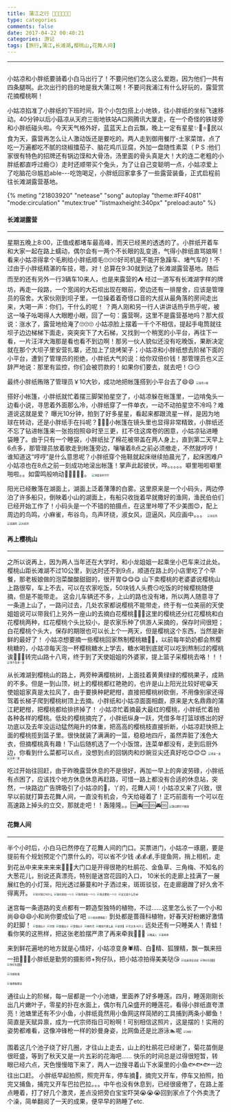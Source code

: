```yaml
---
title: 蒲江之行 🚶🚶🚶🏃🏃🏃
type: categories
comments: false
date: 2017-04-22 00:40:21
categories: 游记
tags: [旅行,蒲江,长滩湖,樱桃山,花舞人间]
---
```


---
<span class="noselect"><img src="https://i.postimg.cc/Cx39480T/pj-changtan-guide.jpg" alt="" style="zoom:40%" /></span>

小姑凉和小胖纸要骑着小白马出行了！不要问他们怎么这么爱跑，因为他们一共有四条腿啊。此次出行的目的地是我大蒲江啊！不要问我浦江有什么好玩的，露营赏花摘樱桃啊！

小姑凉掐准了小胖纸的下班时间，背个小包包搭上小地铁，往小胖纸的坐标飞速移动。40分钟以后小菇凉从天府三街地铁站A口网腾讯大厦走，在一个奇怪的铁球旁和小胖纸碰头啦。今天天气格外好，蓝蓝天上白云飘，晚上一定有星星✨🌟⭐️🦍民以食为天，露营再怎么让人激动饭还是要吃的。两人走到御用餐厅-土家菜馆，点了吃一万遍都吃不腻的烧椒擂茄子、脑花鸡爪豆腐，外加一盘随性素菜（ P S :他们家很有特色的招牌还有锅边馍和大骨汤，汤里面的骨头真是大！大的连二老粗的小胖纸都直呼过瘾😏）走时还顺带买个兔头，为了让自己变聪明一点，小姑凉爱上了吃脑花😢尴尬able---吃饱喝足，小胖纸回家拿多了一些露营装备，正式启程前往长滩湖露营基地。

<!--more-->

{% meting "21803920" "netease" "song" autoplay "theme:#FF4081" "mode:circulation" "mutex:true" "listmaxheight:340px" "preload:auto" %}

####  长滩湖露营
---

星期五晚上8:00，正值成都堵车最高峰，而天已经黑的透透的了。小胖纸开着车和大家一起在路上蠕动，偶尔会有一两个不长眼的乱变道，气得小胖纸直骂娘啊！看来小姑凉得拿个毛刷给小胖纸顺毛🙄️🙄️🙄️好司机是不能开急躁车、堵气车的！不过由于小胖纸精湛的车技，嗯，对！总算在9:30就到达了长滩湖露营基地。随后而至的还有另外一行3辆车10来人，也是来露营的⛺️
经过一道写有长滩湖字样的牌坊，再走一段路，一个宽阔的大石坝出现在眼前，旁边还有一排屋舍，应该是管理员的宿舍。大家伙刚到坝子里，一位操着着奇怪口音的大叔从最角落的房间走出来，大喝一声：你们，干什么的呢！ ？两人刚和另一行人讲讲话热乎热乎呢，被这一嗓子吆喝得人大眼瞪小眼，回了一句：露营啊，这里不是露营基地吗？那大叔说：涨水了，露营地给淹了🙄️🙄️🙄️
小姑凉脸上摆着一千个不相信，提起手电筒就往坝子边边梯梯下面走，突突突下了大石梯，又找到一个稍宽的小平台，再往下一看，一片汪洋大海那是看也看不到边啊！那另一伙人貌似还没有吃晚饭，果断决定就在那个大坝子里安营扎寨，还加上了烧烤架子；小姑凉和小胖纸想去阶梯下面的小平台，遭到了管理员的拒绝，小胖纸大气的说：给你双倍价钱！那管理员也义正辞严地说：那里有监控，你们会被罚款的！如果你们要去，就去吧！😏😏

最终小胖纸贿赂了管理员￥10大钞，成功地把帐篷搭到小平台去了😄😄
<span class="noselect"><img src="https://i.postimg.cc/gcKdkgWw/pj-changtan-000.jpg" alt="夜色小帐" style="zoom:40%" /></span>

搭好小帐篷，小胖纸就忙着摆三脚架拍星空了，小姑凉躲在帐篷里，一边啃兔头一边看小说，寻思着外面那么冷，小胖纸穿了一件单衣，一动不动拍星空不冷吗？难道说这就是爱？
曝光10分钟，拍到了好多星星，看起来都跟流星一样，是因为地球在转动，还是小胖纸手在抖呢？👏👏👏小帐篷在镜头里也显得非常精致，小胖纸还不忘了钻进帐篷来一张抱抱照😄时至三更，扛不住这席卷的困意，小姑凉钻进睡袋睡了。由于只有一个睡袋，小胖纸扯了棉花被带盖在两人身上，直到第二天早上6点多，那管理员放着歌走到帐篷旁边，嚷嚷着8点之前必须撤走，不然就哼哼！谁知道这“哼哼”是什么意思呢？小胖纸穿个拖鞋就起床继续拍晨光了，起床困难户小姑凉也在8点之前一刻成功地滚出帐篷！掌声此起彼伏，哗。。。。。噼里啪啦噼里啪啦。。如雷鸣般响动👏👏👏😏😏。
<span class="noselect"><img src="https://i.postimg.cc/4xjRFMz0/pj-changtan-001.jpg" alt="清晨来杯开开" style="zoom:40%" /></span>

阳光已经散落在湖面上，湖面上泛着薄薄的白雾。这里原来是一个小码头，两边停泊了许多船只，倒映着小山的湖面上，有船只收拢着早就撒好的渔网，渔民伯伯们已经开始工作了！小码头是一个不错的拍摄点，在这里咔嚓了不少美图😊，配上周边的鸟鸣，小麻雀，布谷鸟，鸟声环绕，淑女风，逗逼风，风应画中。。。
<span class="noselect"><img src="https://i.postimg.cc/tJBLdmq2/pj-changtan-002.jpg" alt="淑女风" style="zoom:40%" /></span>
<span class="noselect"><img src="https://i.postimg.cc/RVVm3wSg/pj-changtan-003-1.jpg" alt="逗逼风" style="zoom:40%" /></span>
<span class="noselect"><img src="https://i.postimg.cc/sXrd3hH9/pj-changtan-003.jpg" alt="大叔风" style="zoom:40%" /></span>
####  再上樱桃山
---

之所以说再上，因为两人当年还在大学时，和小龙姐姐一起乘坐小巴车来过此处。樱桃山距长滩湖不过10公里，到达时还不到9点，顺道在路上的小店里吃了个早餐，那老板娘做的泡菜酸酸甜甜的，很开胃😋😋😋
山下卖樱桃的老婆婆说樱桃山上路很窄，车上不去，可以在农家吃饭，50块钱人头费😏吃饭的时候樱桃随便摘，但是不能带走。
这会儿车辆还不多，上山的路也没有堵，所以两人随意寻了一条道上山了，一路问过去，几处农家都说樱桃不能带走，终于有一位美丽的天使姐姐说可以带我们上另外一座山的去摘白花樱桃🍒🍒🍒这里的樱桃还分红花樱桃和白花樱桃两种，红花樱桃个头比较小，是农家乐种了供游人采摘的，保存时间很短；白花樱桃个头大，保存的期限也可以长上个一两天，但是樱桃这个东西，当然是新鲜的最好了！
小姑凉想要摘一些樱桃回家熬制樱桃糖🍒🍬，以前每年奶奶都会熬樱桃糖的，小姑凉每天泡一杯樱桃糖水上学去，糖水喝到底就可以吃到熬制过的樱桃诶👏👏👏转完山路十八弯，终于到了天使姐姐的外婆家，提上篮子采樱桃去咯！！！
<span class="noselect"><img src="https://i.postimg.cc/pLmtCxn8/pj-changtan-005.jpg" alt="等不及来一波" style="zoom:40%" /></span>

从长滩湖到樱桃山的路上，两旁种满樱桃树，上面挂着黄黄绿绿的樱桃果子，成熟的不多。但是一到山顶，树上的樱桃都红艳艳的，也许是山上阳光比较好呢😁天使姐姐家真是太拉风了，由于要换种耙耙柑，直接把樱桃树砍倒，不用像别家还得驾着长梯子爬到樱桃树顶上去摘。小胖纸和小姑凉面面相觑，原来是大名鼎鼎的蒲江耙耙柑，把樱桃都给排挤掉了！
小姑凉忙着摘最大最红的樱桃，小胖纸忙着拍各种各样的樱桃。低处的樱桃摘完了，小胖纸纵身一跃，凭借多年打篮球练出的好功底以及去年没运动猛然飚升的体重，把高高的樱桃枝直接折断，小姑凉赶快把上面的樱桃揽到篮子里。很快就装了满满的一篮，稳稳地四斤，虽然弄脏了浅色大衣，但摘樱桃真有趣！下山后随机选了一个小饭馆，连菜单都没有，走到后厨外边，你看到什么菜都可以点，没想到点的回锅肉和炒豌豆尖还真好吃😊😊😊
<span class="noselect"><img src="https://i.postimg.cc/BvDfWgpn/pj-changtan-006.jpg" alt="再来一波" style="zoom:40%" /></span>
<span class="noselect"><img src="https://i.postimg.cc/BZN9GtTH/pj-changtan-007.jpg" alt="又来一波" style="zoom:40%" /></span>

吃过开始往回赶，由于昨晚露营休息的不是很好，再加一早上的奔波劳碌，小胖纸有点困了，应该找个地方休息休息再赶路，可惜一路上都没有合适的休息站，突然，一块路边广告牌吸引了小姑凉的👀，丫的，花舞人间！小姑凉又来了兴致，很早以前就打算去花舞人间，一直没有机会，今天给碰着了！正巧前面有一个可以在高速路上掉头的立交，那就走吧！！轰隆隆。。🆒🚘🆒🆒🚘🆒
<span class="noselect"><img src="https://i.postimg.cc/Hx9GnkfG/pj-changtan-009.jpg" alt="路边野花不敢踩" style="zoom:40%" /></span>
####  花舞人间
---

半个小时后，小白马已然停在了花舞人间的门口。买票进门，小姑凉一琢磨，要是提前有个规划预定个门票什么的，可以省不少钱 💰💰💰,手提鱼网，捎上相机，走到花丛中来来来来来💃💃💃大门口是开得很艳的杜鹃花、金鱼草、三角梅、不知名的大葱花儿，别说还真漂亮，特别是迷宫花园的入口， 10米长的走廊上挂满了一展展红色的小灯笼，阳光透过藤蔓和叶子洒过来，斑斑驳驳，在走廊磨蹭了好久舍不得离开。
<span class="noselect"><img src="http://anine.qiniudn.com/pj_changtan_020.JPG" alt="别问我它叫什么" style="zoom:40%" /></span>
<span class="noselect"><img src="https://i.postimg.cc/Gm8ZYQZx/pj-changtan-021.jpg" alt="我也来拍一个😏" style="zoom:40%" /></span>
<span class="noselect"><img src="http://anine.qiniudn.com/pj_changtan_022.JPG" alt="我再来拍一个😏" style="zoom:40%" /></span>
<span class="noselect"><img src="http://anine.qiniudn.com/pj_changtan_023.JPG" alt="我还要拍一个😏" style="zoom:40%" /></span>
<span class="noselect"><img src="http://anine.qiniudn.com/pj_changtan_024.JPG" alt="这又是什么花😂" style="zoom:40%" /></span>

迷宫每一条道路的支点都有一颗造型独特的植物，不过……这里怎么长了一个小和尚😄😄😄小和尚你要成仙了吧
<span class="noselect"><img src="https://i.postimg.cc/SNtBJ5tK/pj-changtan-010.jpg" alt="小和尚要睡着了" style="zoom:40%" /></span>
到处都是蔷薇科植物，好春天好粉嫩好激情的赶脚！
<span class="noselect"><img src="https://i.postimg.cc/C1NtY6qS/pj-changtan-026.jpg" alt="蔷薇仙子" style="zoom:40%" /></span>
<span class="noselect"><img src="http://anine.qiniudn.com/pujiang/huawurenjianDSC_4972.JPG" alt="背影" style="zoom:40%" /></span>
<span class="noselect"><img src="https://i.postimg.cc/j2S1jQHN/pj-changtan-027.jpg" alt="蔷薇仙子" style="zoom:40%" /></span>
<span class="noselect"><img src="https://i.postimg.cc/wBDZ4Bxt/pj-changtan-028.jpg" alt="蔷薇仙子" style="zoom:40%" /></span>
<span class="noselect"><img src="http://anine.qiniudn.com/pj_changtan_029.JPG" alt="喇叭花" style="zoom:40%" /></span>
<span class="noselect"><img src="http://anine.qiniudn.com/pj_changtan_030.JPG" alt="睡得不那么美" style="zoom:40%" /></span>
<span class="noselect"><img src="http://anine.qiniudn.com/pj_changtan_031.JPG" alt="姿势💯" style="zoom:40%" /></span>
<span class="noselect"><img src="http://anine.qiniudn.com/pj_changtan_032.JPG" alt="花太多,叫不上" style="zoom:40%" /></span>
远处还有一只睡美人！青蛙！看你笑的这熊样，把这张老脸摆严肃了再来牵我👫👫👫
<span class="noselect"><img src="http://anine.qiniudn.com/pujiang/huawurenjianDSC_4986.JPG" alt="睡美人" style="zoom:40%" /></span>
<span class="noselect"><img src="http://anine.qiniudn.com/pujiang/huawurenjianDSC_4992.JPG" alt="来牵牵" style="zoom:40%" /></span>

来到鲜花遍地的地方就是心情好，小姑凉变身🕷️精、白🐍精、狐狸精，飘一飘来扭一扭💃💃💃小胖纸是勤劳的摄影师+狗仔队，把小姑凉拍得美美哒😘
<span class="noselect"><img src="https://i.postimg.cc/W3jKBPt5/pj-changtan-011.jpg" alt="这美得没话说" style="zoom:40%" /></span>
<span class="noselect"><img src="http://anine.qiniudn.com/pj_changtan_033.JPG" alt="狗仔队🤗🤗🤗" style="zoom:40%" /></span>
<span class="noselect"><img src="http://anine.qiniudn.com/pj_changtan_034.JPG" alt="狗仔队🤗🤗🤗" style="zoom:40%" /></span>

<span class="noselect"><img src="http://anine.qiniudn.com/pj_changtan_035.JPG" alt="冷艳玫瑰" style="zoom:40%" /></span>

<span class="noselect"><img src="http://anine.qiniudn.com/pujiang/huawurenjianDSC_5068.JPG" alt="看啊看那边" style="zoom:40%" /></span>

通往山上的阶梯，每一层都是一个小池塘，里面养了好多睡莲。四月，睡莲刚刚长出几片嫩叶子，零星的扑在水面上，偶尔有几朵盛开的睡莲花，看得小胖纸直夸漂亮！池塘里还有不少小鱼，小胖纸竟然用小鱼网这样简陋的工具捕到两条小鲫鱼！简直是天赋异禀，成为一代宗师指日可盼啊！可别相信这照片，这是摆的！实用的姿势都难看，这像冲锋枪一样的妙曼身姿，比网鱼还是比游泳🏊呢
<span class="noselect"><img src="http://anine.qiniudn.com/pujiang/huawurenjian/gogogo.JPG" alt="冲啊！" style="zoom:40%" /></span>

围着这几个池子绕了好几圈，才往山上走去，山上的杜鹃花已经谢了，菊花苗倒是很旺盛，等到了秋天又是一片五彩的花海吧……
快乐的时间总是过得很短暂，转眼已经六点，天色慢慢暗下来了，两人一边搜寻着山下水渠里的小鱼🐟🐟🐟一边往出口赶。
小胖纸早起拍照，照完开车，停车摘🍒，摘完又开车，停车又拍照，拍完又捕鱼，捕完又开车巴拉巴拉。。。中午也没有休息到，已经很疲倦了，在路上差点睡着，打了好几个激灵，差点没把旁白宝宝吓哭😭😭😭回到家点了个外卖洗了个澡，简单翻阅了一天的成果，便早早的熟睡了etc.
